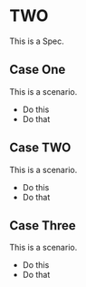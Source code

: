 # TWO
This is a Spec. 

## Case One
This is a scenario.

  * Do this
  * Do that

## Case TWO
This is a scenario.

  * Do this
  * Do that

## Case Three
This is a scenario.

  * Do this
  * Do that
